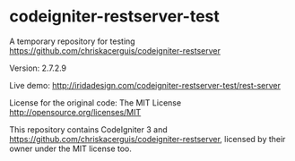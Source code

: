 # codeigniter-restserver-test

A temporary repository for testing https://github.com/chriskacerguis/codeigniter-restserver

Version: 2.7.2.9

Live demo: http://iridadesign.com/codeigniter-restserver-test/rest-server

License for the original code: The MIT License http://opensource.org/licenses/MIT

This repository contains CodeIgniter 3 and https://github.com/chriskacerguis/codeigniter-restserver, licensed by their owner under the MIT license too.
